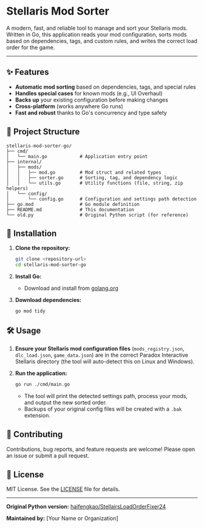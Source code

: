 # Stellaris Mod Sorter

A modern, fast, and reliable tool to manage and sort your Stellaris mods. Written in Go, this application reads your mod configuration, sorts mods based on dependencies, tags, and custom rules, and writes the correct load order for the game.

---

## ✨ Features

- **Automatic mod sorting** based on dependencies, tags, and special rules
- **Handles special cases** for known mods (e.g., UI Overhaul)
- **Backs up** your existing configuration before making changes
- **Cross-platform** (works anywhere Go runs)
- **Fast and robust** thanks to Go's concurrency and type safety

## 📁 Project Structure

```plaintext
stellaris-mod-sorter-go/
├── cmd/
│   └── main.go            # Application entry point
├── internal/
│   ├── mods/
│   │   ├── mod.go         # Mod struct and related types
│   │   ├── sorter.go      # Sorting, tag, and dependency logic
│   │   └── utils.go       # Utility functions (file, string, zip helpers)
│   └── config/
│       └── config.go      # Configuration and settings path detection
├── go.mod                 # Go module definition
├── README.md              # This documentation
└── old.py                 # Original Python script (for reference)
```

## 🚀 Installation

1. **Clone the repository:**

   ```sh
   git clone <repository-url>
   cd stellaris-mod-sorter-go
   ```

2. **Install Go:**
   - Download and install from [golang.org](https://golang.org/dl/)
3. **Download dependencies:**

   ```sh
   go mod tidy
   ```

## 🛠️ Usage

1. **Ensure your Stellaris mod configuration files** (`mods_registry.json`, `dlc_load.json`, `game_data.json`) are in the correct Paradox Interactive Stellaris directory (the tool will auto-detect this on Linux and Windows).
2. **Run the application:**

   ```sh
   go run ./cmd/main.go
   ```

   - The tool will print the detected settings path, process your mods, and output the new sorted order.
   - Backups of your original config files will be created with a `.bak` extension.

## 🤝 Contributing

Contributions, bug reports, and feature requests are welcome! Please open an issue or submit a pull request.

## 📄 License

MIT License. See the [LICENSE](LICENSE) file for details.

---

**Original Python version:** [haifengkao/StellairsLoadOrderFixer24](https://github.com/haifengkao/StellairsLoadOrderFixer24)

**Maintained by:** [Your Name or Organization]
